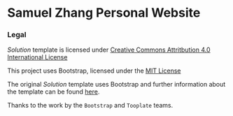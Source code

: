 # Samuel Zhang Personal Website

### Legal

*Solution* template is licensed under [Creative Commons Attritbution 4.0 International License](https://creativecommons.org/licenses/by/4.0/)

This project uses Bootstrap, licensed under the [MIT License](https://github.com/twbs/bootstrap/blob/master/LICENSE)

The original *Solution* template uses Bootstrap and further information about the template can be found [here](http://www.tooplate.com/view/2081-solution).

Thanks to the work by the `Bootstrap` and `Tooplate` teams.
